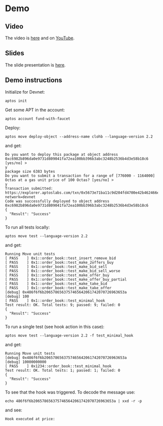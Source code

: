 # Demo

## Video

The video is [here]() and on [YouTube]().

## Slides

The slide presentation is [here](https://www.canva.com/design/DAGnmE-4gcA/vKhvfWyxIsM0svlLDUmwcA/edit?utm_content=DAGnmE-4gcA&utm_campaign=designshare&utm_medium=link2&utm_source=sharebutton).

## Demo instructions

Initialize for Devnet:
```
aptos init
```

Get some APT in the account:
```
aptos account fund-with-faucet
```

Deploy:
```
aptos move deploy-object --address-name clohb --language-version 2.2
```
and get:
```
Do you want to deploy this package at object address 0xc6982b896da0e9731d809041fa72ea100bb396b3abc3248b2536b4d3e58b18c6 [yes/no] >
y
package size 6383 bytes
Do you want to submit a transaction for a range of [776000 - 1164000] Octas at a gas unit price of 100 Octas? [yes/no] >
y
Transaction submitted: https://explorer.aptoslabs.com/txn/0x5673e71ba11c9d204fd4700e42b462466e8f2bf6a4ab2dd7fcf10ed68f5897f2?network=devnet
Code was successfully deployed to object address 0xc6982b896da0e9731d809041fa72ea100bb396b3abc3248b2536b4d3e58b18c6
{
  "Result": "Success"
}
```

To run all tests locally:
```
aptos move test --language-version 2.2
```
and get:
```
Running Move unit tests
[ PASS    ] 0x1::order_book::test_insert_remove_bid
[ PASS    ] 0x1::order_book::test_make_2offers_buy
[ PASS    ] 0x1::order_book::test_make_bid_sell
[ PASS    ] 0x1::order_book::test_make_bid_sell_worse
[ PASS    ] 0x1::order_book::test_make_offer_buy
[ PASS    ] 0x1::order_book::test_make_offer_buy_partial
[ PASS    ] 0x1::order_book::test_make_take_bid
[ PASS    ] 0x1::order_book::test_make_take_offer
[debug] 0x486f6f6b2065786563757465642061742070726963653a
[debug] 100
[ PASS    ] 0x1::order_book::test_minimal_hook
Test result: OK. Total tests: 9; passed: 9; failed: 0
{
  "Result": "Success"
}
```

To run a single test (see hook action in this case):
```
aptos move test --language-version 2.2 -f test_minimal_hook   
```
and get:
```
Running Move unit tests
[debug] 0x486f6f6b2065786563757465642061742070726963653a
[debug] 10000000000
[ PASS    ] 0x1234::order_book::test_minimal_hook
Test result: OK. Total tests: 1; passed: 1; failed: 0
{
  "Result": "Success"
}
```
To see that the hook was triggered.
To decode the message use:
```
echo 486f6f6b2065786563757465642061742070726963653a | xxd -r -p
```
and see:
```
Hook executed at price:
```